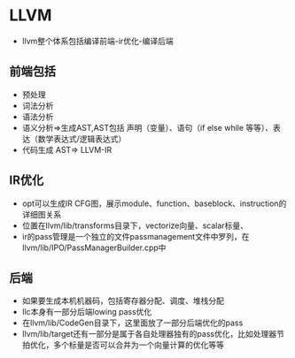 # LLVM
- llvm整个体系包括编译前端-ir优化-编译后端

## 前端包括
- 预处理
- 词法分析
- 语法分析
- 语义分析=>生成AST,AST包括 声明（变量）、语句（if else while 等等）、表达（数学表达式/逻辑表达式）
- 代码生成 AST=> LLVM-IR

## IR优化
- opt可以生成IR CFG图，展示module、function、baseblock、instruction的详细图关系
- 位置在llvm/lib/transforms目录下，vectorize向量、scalar标量、
- ir的pass管理是一个独立的文件passmanagement文件中罗列，在llvm/lib/IPO/PassManagerBuilder.cpp中

## 后端
- 如果要生成本机机器码，包括寄存器分配、调度、堆栈分配
- llc本身有一部分后端lowing pass优化
- 在llvm/lib/CodeGen目录下，这里面放了一部分后端优化的pass
- llvm/lib/target还有一部分是属于各自处理器独有的pass优化，比如处理器节拍优化，多个标量是否可以合并为一个向量计算的优化等等
